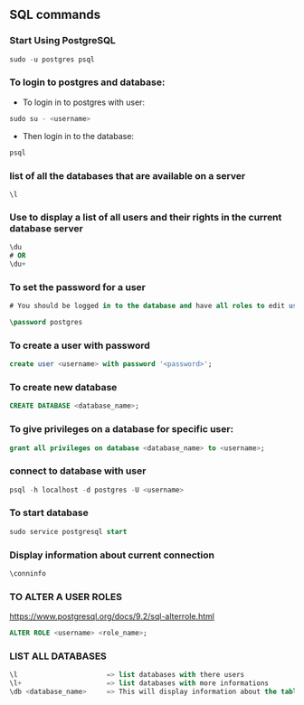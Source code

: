 ﻿## SQL commands

### Start Using PostgreSQL 
```sql
sudo -u postgres psql
```
	
### To login to postgres and database:
- To login in to postgres with user:
```sql
sudo su - <username>
```
- Then login in to the database:
```sql
psql
```

### list of all the databases that are available on a server
```
\l
```
 
### Use to display a list of all users and their rights in the current database server
```sql
\du
# OR
\du+
```
 	
### To set the password for a user
```sql
# You should be logged in to the database and have all roles to edit user

\password postgres
```

### To create a user with password
```sql
create user <username> with password '<password>';
```
 
### To create new database
```sql
CREATE DATABASE <database_name>;
```
### To give privileges on a database for specific user:
```sql
grant all privileges on database <database_name> to <username>;
```

### connect to database with user
```sql
psql -h localhost -d postgres -U <username>
```

### To start database
```sql
sudo service postgresql start
```
### Display information about current connection
```sql
\conninfo              
```

### TO ALTER A USER ROLES
https://www.postgresql.org/docs/9.2/sql-alterrole.html
```sql
ALTER ROLE <username> <role_name>;  
```

### LIST ALL DATABASES
```sql
\l 				        => list databases with there users
\l+ 				    => list databases with more informations
\db <database_name>  	=> This will display information about the tables, functions, and other objects in the database.
```


